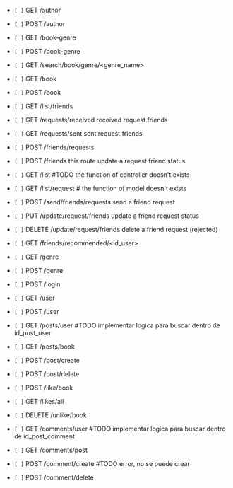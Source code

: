 - `[ ]` GET /author

- `[ ]` POST /author

- `[ ]` GET /book-genre

- `[ ]` POST /book-genre

- `[ ]` GET /search/book/genre/<genre_name>

- `[ ]` GET /book

- `[ ]` POST /book

- `[ ]` GET /list/friends

- `[ ]` GET /requests/received received request friends

- `[ ]` GET /requests/sent sent request friends

- `[ ]` POST /friends/requests

- `[ ]` POST /friends this route update a request friend status

- `[ ]` GET /list #TODO the function of controller doesn't exists

- `[ ]` GET /list/request # the function of model doesn't exists

- `[ ]` POST /send/friends/requests send a friend request

- `[ ]` PUT /update/request/friends update a friend request status

- `[ ]` DELETE /update/request/friends delete a friend request (rejected)

- `[ ]` GET /friends/recommended/<id_user>

- `[ ]` GET /genre

- `[ ]` POST /genre

- `[ ]` POST /login

- `[ ]` GET /user

- `[ ]` POST /user

- `[ ]` GET /posts/user #TODO implementar logica para buscar dentro de id_post_user

- `[ ]` GET /posts/book

- `[ ]` POST /post/create

- `[ ]` POST /post/delete

- `[ ]` POST /like/book

- `[ ]` GET /likes/all

- `[ ]` DELETE /unlike/book

- `[ ]` GET /comments/user #TODO implementar logica para buscar dentro de id_post_comment

- `[ ]` GET /comments/post

- `[ ]` POST /comment/create #TODO error, no se puede crear

- `[ ]` POST /comment/delete
